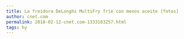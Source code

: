 ```yaml
---
title: La freidora DeLonghi MultiFry fríe con menos aceite [fotos]
author: cnet.com
permalink: 2018-02-12-cnet.com-1333183257.html
tags: hy
---
```


